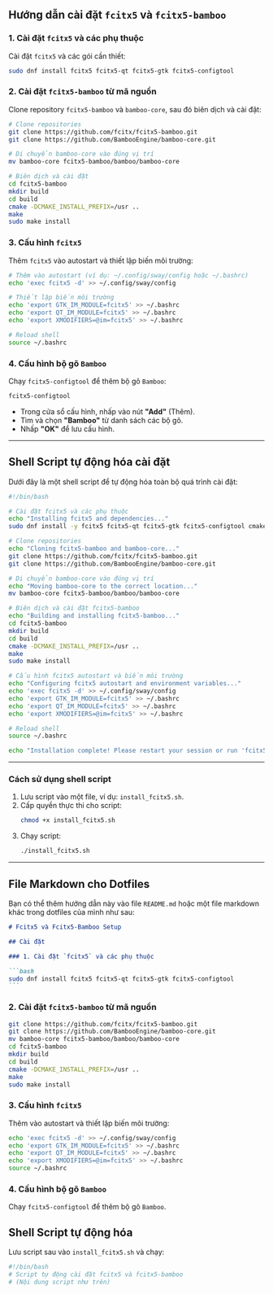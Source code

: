 ## Hướng dẫn cài đặt `fcitx5` và `fcitx5-bamboo`

### 1. Cài đặt `fcitx5` và các phụ thuộc

Cài đặt `fcitx5` và các gói cần thiết:

```bash
sudo dnf install fcitx5 fcitx5-qt fcitx5-gtk fcitx5-configtool
```

### 2. Cài đặt `fcitx5-bamboo` từ mã nguồn

Clone repository `fcitx5-bamboo` và `bamboo-core`, sau đó biên dịch và cài đặt:

```bash
# Clone repositories
git clone https://github.com/fcitx/fcitx5-bamboo.git
git clone https://github.com/BambooEngine/bamboo-core.git

# Di chuyển bamboo-core vào đúng vị trí
mv bamboo-core fcitx5-bamboo/bamboo/bamboo-core

# Biên dịch và cài đặt
cd fcitx5-bamboo
mkdir build
cd build
cmake -DCMAKE_INSTALL_PREFIX=/usr ..
make
sudo make install
```

### 3. Cấu hình `fcitx5`

Thêm `fcitx5` vào autostart và thiết lập biến môi trường:

```bash
# Thêm vào autostart (ví dụ: ~/.config/sway/config hoặc ~/.bashrc)
echo 'exec fcitx5 -d' >> ~/.config/sway/config

# Thiết lập biến môi trường
echo 'export GTK_IM_MODULE=fcitx5' >> ~/.bashrc
echo 'export QT_IM_MODULE=fcitx5' >> ~/.bashrc
echo 'export XMODIFIERS=@im=fcitx5' >> ~/.bashrc

# Reload shell
source ~/.bashrc
```

### 4. Cấu hình bộ gõ `Bamboo`

Chạy `fcitx5-configtool` để thêm bộ gõ `Bamboo`:

```bash
fcitx5-configtool
```

- Trong cửa sổ cấu hình, nhấp vào nút **"Add"** (Thêm).
- Tìm và chọn **"Bamboo"** từ danh sách các bộ gõ.
- Nhấp **"OK"** để lưu cấu hình.

---

## Shell Script tự động hóa cài đặt

Dưới đây là một shell script để tự động hóa toàn bộ quá trình cài đặt:

```bash
#!/bin/bash

# Cài đặt fcitx5 và các phụ thuộc
echo "Installing fcitx5 and dependencies..."
sudo dnf install -y fcitx5 fcitx5-qt fcitx5-gtk fcitx5-configtool cmake extra-cmake-modules golang

# Clone repositories
echo "Cloning fcitx5-bamboo and bamboo-core..."
git clone https://github.com/fcitx/fcitx5-bamboo.git
git clone https://github.com/BambooEngine/bamboo-core.git

# Di chuyển bamboo-core vào đúng vị trí
echo "Moving bamboo-core to the correct location..."
mv bamboo-core fcitx5-bamboo/bamboo/bamboo-core

# Biên dịch và cài đặt fcitx5-bamboo
echo "Building and installing fcitx5-bamboo..."
cd fcitx5-bamboo
mkdir build
cd build
cmake -DCMAKE_INSTALL_PREFIX=/usr ..
make
sudo make install

# Cấu hình fcitx5 autostart và biến môi trường
echo "Configuring fcitx5 autostart and environment variables..."
echo 'exec fcitx5 -d' >> ~/.config/sway/config
echo 'export GTK_IM_MODULE=fcitx5' >> ~/.bashrc
echo 'export QT_IM_MODULE=fcitx5' >> ~/.bashrc
echo 'export XMODIFIERS=@im=fcitx5' >> ~/.bashrc

# Reload shell
source ~/.bashrc

echo "Installation complete! Please restart your session or run 'fcitx5-configtool' to add the Bamboo input method."
```

---

### Cách sử dụng shell script

1. Lưu script vào một file, ví dụ: `install_fcitx5.sh`.
2. Cấp quyền thực thi cho script:
   ```bash
   chmod +x install_fcitx5.sh
   ```
3. Chạy script:
   ```bash
   ./install_fcitx5.sh
   ```

---

## File Markdown cho Dotfiles

Bạn có thể thêm hướng dẫn này vào file `README.md` hoặc một file markdown khác trong dotfiles của mình như sau:

````markdown
# Fcitx5 và Fcitx5-Bamboo Setup

## Cài đặt

### 1. Cài đặt `fcitx5` và các phụ thuộc

```bash
sudo dnf install fcitx5 fcitx5-qt fcitx5-gtk fcitx5-configtool
```
````

### 2. Cài đặt `fcitx5-bamboo` từ mã nguồn

```bash
git clone https://github.com/fcitx/fcitx5-bamboo.git
git clone https://github.com/BambooEngine/bamboo-core.git
mv bamboo-core fcitx5-bamboo/bamboo/bamboo-core
cd fcitx5-bamboo
mkdir build
cd build
cmake -DCMAKE_INSTALL_PREFIX=/usr ..
make
sudo make install
```

### 3. Cấu hình `fcitx5`

Thêm vào autostart và thiết lập biến môi trường:

```bash
echo 'exec fcitx5 -d' >> ~/.config/sway/config
echo 'export GTK_IM_MODULE=fcitx5' >> ~/.bashrc
echo 'export QT_IM_MODULE=fcitx5' >> ~/.bashrc
echo 'export XMODIFIERS=@im=fcitx5' >> ~/.bashrc
source ~/.bashrc
```

### 4. Cấu hình bộ gõ `Bamboo`

Chạy `fcitx5-configtool` để thêm bộ gõ `Bamboo`.

## Shell Script tự động hóa

Lưu script sau vào `install_fcitx5.sh` và chạy:

```bash
#!/bin/bash
# Script tự động cài đặt fcitx5 và fcitx5-bamboo
# (Nội dung script như trên)
```
